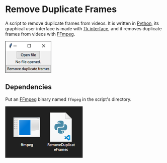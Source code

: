 # Remove Duplicate Frames
A script to remove duplicate frames from videos. It is written in [Python](//python.org), its graphical user interface is made with [Tk interface](//docs.python.org/3/library/tkinter.html), and it removes duplicate frames from videos with [FFmpeg](//ffmpeg.org).

![This app](App.png)
## Dependencies
Put an [FFmpeg](//ffmpeg.org/download.html) binary named `ffmpeg` in the script's directory. 

![The script and FFmpeg in the same directory](Dependencies.png)
